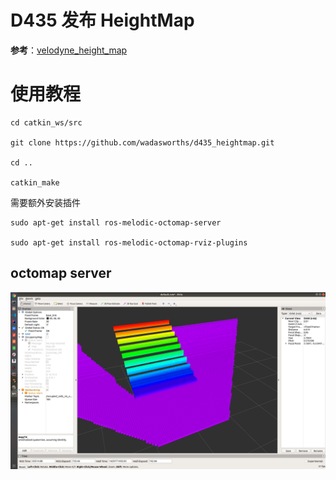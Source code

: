 # D435 发布 HeightMap

**参考**：[velodyne_height_map](https://github.com/jack-oquin/velodyne_height_map)

# 使用教程

```shell
cd catkin_ws/src

git clone https://github.com/wadasworths/d435_heightmap.git

cd ..

catkin_make
```

需要额外安装插件

```shell
sudo apt-get install ros-melodic-octomap-server

sudo apt-get install ros-melodic-octomap-rviz-plugins
```

## octomap server

![octomap](./image/octomap.png)
